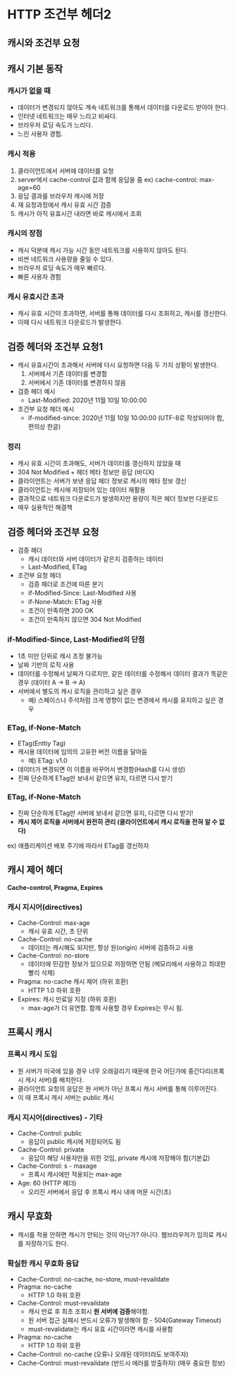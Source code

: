 # HTTP 조건부 헤더2

## 캐시와 조건부 요청

## 캐시 기본 동작

### 캐시가 없을 때

- 데이터가 변경되지 않아도 계속 네트워크를 통해서 데이터를 다운로드 받아야 한다.
- 인터넷 네트워크는 매우 느리고 비싸다.
- 브라우저 로딩 속도가 느리다.
- 느린 사용자 경험.

### 캐시 적용

1. 클라이언트에서 서버에 데이터를 요청
2. server에서 cache-control 값과 함께 응답을 줌 ex) cache-control: max-age=60
3. 응답 결과를 브라우저 캐시에 저장
4. 재 요청과정에서 캐시 유효 시간 검증
5. 캐시가 아직 유효시간 내라면 바로 캐시에서 조회

### 캐시의 장점

- 캐시 덕분에 캐시 가능 시간 동안 네트워크를 사용하지 않아도 된다.
- 비싼 네트워크 사용량을 줄일 수 있다.
- 브라우저 로딩 속도가 매우 빠르다.
- 빠른 사용자 경험

### 캐시 유효시간 초과

- 캐시 유효 시간이 초과하면, 서버를 통해 데이터를 다시 조회하고, 캐시를 갱신한다.
- 이때 다시 네트워크 다운로드가 발생한다.

## 검증 헤더와 조건부 요청1

- 캐시 유효시간이 초과해서 서버에 다시 요청하면 다음 두 가지 상황이 발생한다.
    1. 서버에서 기존 데이터를 변경함
    2. 서버에서 기존 데이터를 변경하지 않음
- 검증 헤더 예시
    - Last-Modified: 2020년 11월 10일 10:00:00
- 조건부 요청 헤더 예시
    - if-modified-since: 2020년 11월 10일 10:00:00 (UTF-8로 작성되어야 함, 편의상 한글)

### 정리

- 캐시 유효 시간이 초과해도, 서버가 데이터를 갱신하지 않았을 때
- 304 Not Modified + 헤더 메타 정보만 응답 (바디X)
- 클라이언트는 서버가 보낸 응답 헤더 정보로 캐시의 메타 정보 갱신
- 클라이언트는 캐시에 저장되어 있는 데이터 재활용
- 결과적으로 네트워크 다운로드가 발생하지만 용량이 적은 헤더 정보만 다운로드
- 매우 실용적인 해결책

## 검증 헤더와 조건부 요청

- 검증 헤더
    - 캐시 데이터와 서버 데이터가 같은지 검증하는 데이터
    - Last-Modified, ETag
- 조건부 요청 헤더
    - 검증 헤더로 조건에 따른 분기
    - if-Modified-Since: Last-Modified 사용
    - if-None-Match: ETag 사용
    - 조건이 만족하면 200 OK
    - 조건이 만족하지 않으면 304 Not Modified

### if-Modified-Since, Last-Modified의 단점

- 1초 미만 단위로 캐시 조정 불가능
- 날짜 기반의 로직 사용
- 데이터를 수정해서 날짜가 다르지만, 같은 데이터를 수정해서 데이터 결과가 똑같은 경우
(데이터 A → B → A)
- 서버에서 별도의 캐시 로직을 관리하고 싶은 경우
    - 예) 스페이스나 주석처럼 크게 영향이 없는 변경에서 캐시를 유지하고 싶은 경우
    

### ETag, if-None-Match

- ETag(Enttiy Tag)
- 캐시용 데이터에 임의의 고유한 버전 이름을 달아둠
    - 예) ETag: v1.0
- 데이터가 변경되면 이 이름을 바꾸어서 변경함(Hash를 다시 생성)
- 진짜 단순하게 ETag만 보내서 같으면 유지, 다르면 다시 받기

### ETag, if-None-Match

- 진짜 단순하게 ETag만 서버에 보내서 같으면 유지, 다르면 다시 받기!
- **캐시 제어 로직을 서버에서 완전히 관리 (클라이언트에서 캐시 로직을 전혀 알 수 없다)**

ex) 애플리케이션 배포 주기에 따라서 ETag를 갱신하자

## 캐시 제어 헤더

**Cache-control, Pragma, Expires**

### 캐시 지시어(directives)

- Cache-Control: max-age
    - 캐시 유효 시간, 초 단위
- Cache-Control: no-cache
    - 데이터는 캐시해도 되지만, 항상 원(origin) 서버에 검증하고 사용
- Cache-Control: no-store
    - 데이터에 민감한 정보가 있으므로 저장하면 안됨 (메모리에서 사용하고 최대한 빨리 삭제)
- Pragma: no-cache 캐시 제어 (하위 호환)
    - HTTP 1.0 하위 호환
- Expires: 캐시 만료일 지정 (하위 호환)
    - max-age가 더 유연함. 함께 사용할 경우 Expires는 무시 됨.
    

## 프록시 캐시

### 프록시 캐시 도입

- 원 서버가 미국에 있을 경우 너무 오래걸리기 때문에 한국 어딘가에 중간다리(프록시 캐시 서버)를 배치한다.
- 클라이언트 요청의 응답은 원 서버가 아닌 프록시 캐시 서버를 통해 이루어진다.
- 이 때 프록시 캐시 서버는 public 캐시

### 캐시 지시어(directives) - 기타

- Cache-Control: public
    - 응답이 public 캐시에 저장되어도 됨
- Cache-Control: private
    - 응답이 해당 사용자만을 위한 것임, private 캐시에 저장해야 함(기본값)
- Cache-Control: s - maxage
    - 프록시 캐시에만 적용되는 max-age
- Age: 60 (HTTP 헤더)
    - 오리진 서버에서 응답 후 프록시 캐시 내에 머문 시간(초)
    

## 캐시 무효화

- 캐시를 적용 안하면 캐시가 안되는 것이 아닌가? 아니다. 웹브라우저가 임의로 캐시를 저장하기도 한다.

### 확실한 캐시 무효화 응답

- Cache-Control: no-cache, no-store, must-revaildate
- Pragma: no-cache
    - HTTP 1.0 하위 호환
- Cache-Control: must-revaildate
    - 캐시 만료 후 최초 조회시 **원 서버에 검증**해야함.
    - 원 서버 접근 실패시 반드시 오류가 발생해야 함 - 504(Gateway Timeout)
    - must-revalidate는 캐시 유효 시간이라면 캐시를 사용함
- Pragma: no-cache
    - HTTP 1.0 하위 호환
- Cache-Control: no-cache (오류나 오래된 데이터라도 보여주자)
- Cache-Control: must-revaildate (반드시 에러를 방출하자) (매우 중요한 정보)